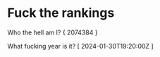 # Fuck the rankings

Who the hell am I?
{ 2074384 }

What fucking year is it?
[ 2024-01-30T19:20:00Z ]
